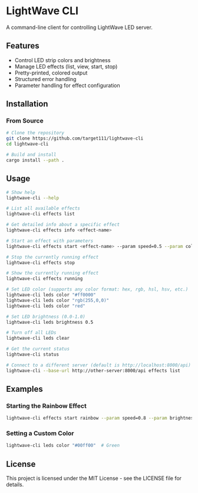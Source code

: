 # LightWave CLI

A command-line client for controlling LightWave LED server.

## Features

- Control LED strip colors and brightness
- Manage LED effects (list, view, start, stop)
- Pretty-printed, colored output
- Structured error handling
- Parameter handling for effect configuration

## Installation

### From Source

```bash
# Clone the repository
git clone https://github.com/target111/lightwave-cli
cd lightwave-cli

# Build and install
cargo install --path .
```

## Usage

```bash
# Show help
lightwave-cli --help

# List all available effects
lightwave-cli effects list

# Get detailed info about a specific effect
lightwave-cli effects info <effect-name>

# Start an effect with parameters
lightwave-cli effects start <effect-name> --param speed=0.5 --param color="#ff0000"

# Stop the currently running effect
lightwave-cli effects stop

# Show the currently running effect
lightwave-cli effects running

# Set LED color (supports any color format: hex, rgb, hsl, hsv, etc.)
lightwave-cli leds color "#ff0000"
lightwave-cli leds color "rgb(255,0,0)"
lightwave-cli leds color "red"

# Set LED brightness (0.0-1.0)
lightwave-cli leds brightness 0.5

# Turn off all LEDs
lightwave-cli leds clear

# Get the current status
lightwave-cli status

# Connect to a different server (default is http://localhost:8000/api)
lightwave-cli --base-url http://other-server:8000/api effects list
```

## Examples

### Starting the Rainbow Effect

```bash
lightwave-cli effects start rainbow --param speed=0.8 --param brightness=0.7
```

### Setting a Custom Color

```bash
lightwave-cli leds color "#00ff00"  # Green
```

## License

This project is licensed under the MIT License - see the LICENSE file for details.
